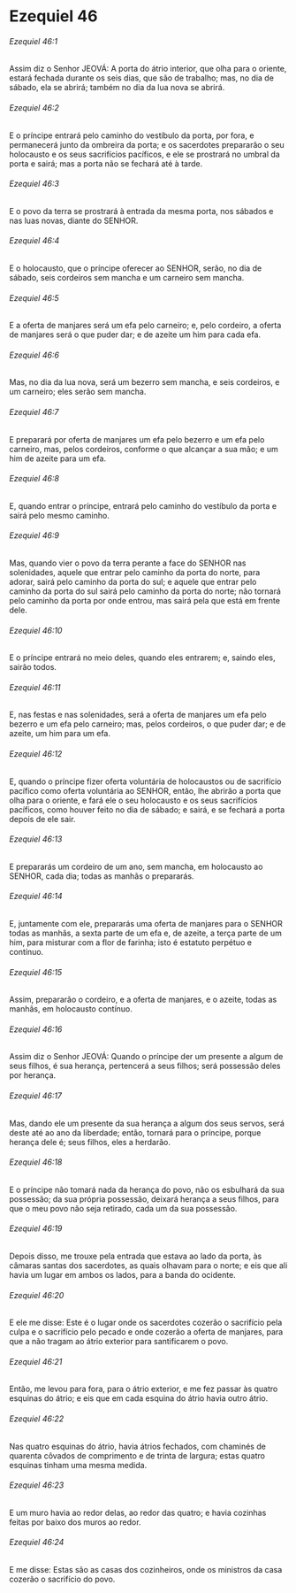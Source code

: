 # Ezequiel 46

###### Ezequiel 46:1

Assim diz o Senhor JEOVÁ: A porta do átrio interior, que olha para o oriente, estará fechada durante os seis dias, que são de trabalho; mas, no dia de sábado, ela se abrirá; também no dia da lua nova se abrirá.

###### Ezequiel 46:2

E o príncipe entrará pelo caminho do vestíbulo da porta, por fora, e permanecerá junto da ombreira da porta; e os sacerdotes prepararão o seu holocausto e os seus sacrifícios pacíficos, e ele se prostrará no umbral da porta e sairá; mas a porta não se fechará até à tarde.

###### Ezequiel 46:3

E o povo da terra se prostrará à entrada da mesma porta, nos sábados e nas luas novas, diante do SENHOR.

###### Ezequiel 46:4

E o holocausto, que o príncipe oferecer ao SENHOR, serão, no dia de sábado, seis cordeiros sem mancha e um carneiro sem mancha.

###### Ezequiel 46:5

E a oferta de manjares será um efa pelo carneiro; e, pelo cordeiro, a oferta de manjares será o que puder dar; e de azeite um him para cada efa.

###### Ezequiel 46:6

Mas, no dia da lua nova, será um bezerro sem mancha, e seis cordeiros, e um carneiro; eles serão sem mancha.

###### Ezequiel 46:7

E preparará por oferta de manjares um efa pelo bezerro e um efa pelo carneiro, mas, pelos cordeiros, conforme o que alcançar a sua mão; e um him de azeite para um efa.

###### Ezequiel 46:8

E, quando entrar o príncipe, entrará pelo caminho do vestíbulo da porta e sairá pelo mesmo caminho.

###### Ezequiel 46:9

Mas, quando vier o povo da terra perante a face do SENHOR nas solenidades, aquele que entrar pelo caminho da porta do norte, para adorar, sairá pelo caminho da porta do sul; e aquele que entrar pelo caminho da porta do sul sairá pelo caminho da porta do norte; não tornará pelo caminho da porta por onde entrou, mas sairá pela que está em frente dele.

###### Ezequiel 46:10

E o príncipe entrará no meio deles, quando eles entrarem; e, saindo eles, sairão todos.

###### Ezequiel 46:11

E, nas festas e nas solenidades, será a oferta de manjares um efa pelo bezerro e um efa pelo carneiro; mas, pelos cordeiros, o que puder dar; e de azeite, um him para um efa.

###### Ezequiel 46:12

E, quando o príncipe fizer oferta voluntária de holocaustos ou de sacrifício pacífico como oferta voluntária ao SENHOR, então, lhe abrirão a porta que olha para o oriente, e fará ele o seu holocausto e os seus sacrifícios pacíficos, como houver feito no dia de sábado; e sairá, e se fechará a porta depois de ele sair.

###### Ezequiel 46:13

E prepararás um cordeiro de um ano, sem mancha, em holocausto ao SENHOR, cada dia; todas as manhãs o prepararás.

###### Ezequiel 46:14

E, juntamente com ele, prepararás uma oferta de manjares para o SENHOR todas as manhãs, a sexta parte de um efa e, de azeite, a terça parte de um him, para misturar com a flor de farinha; isto é estatuto perpétuo e contínuo.

###### Ezequiel 46:15

Assim, prepararão o cordeiro, e a oferta de manjares, e o azeite, todas as manhãs, em holocausto contínuo.

###### Ezequiel 46:16

Assim diz o Senhor JEOVÁ: Quando o príncipe der um presente a algum de seus filhos, é sua herança, pertencerá a seus filhos; será possessão deles por herança.

###### Ezequiel 46:17

Mas, dando ele um presente da sua herança a algum dos seus servos, será deste até ao ano da liberdade; então, tornará para o príncipe, porque herança dele é; seus filhos, eles a herdarão.

###### Ezequiel 46:18

E o príncipe não tomará nada da herança do povo, não os esbulhará da sua possessão; da sua própria possessão, deixará herança a seus filhos, para que o meu povo não seja retirado, cada um da sua possessão.

###### Ezequiel 46:19

Depois disso, me trouxe pela entrada que estava ao lado da porta, às câmaras santas dos sacerdotes, as quais olhavam para o norte; e eis que ali havia um lugar em ambos os lados, para a banda do ocidente.

###### Ezequiel 46:20

E ele me disse: Este é o lugar onde os sacerdotes cozerão o sacrifício pela culpa e o sacrifício pelo pecado e onde cozerão a oferta de manjares, para que a não tragam ao átrio exterior para santificarem o povo.

###### Ezequiel 46:21

Então, me levou para fora, para o átrio exterior, e me fez passar às quatro esquinas do átrio; e eis que em cada esquina do átrio havia outro átrio.

###### Ezequiel 46:22

Nas quatro esquinas do átrio, havia átrios fechados, com chaminés de quarenta côvados de comprimento e de trinta de largura; estas quatro esquinas tinham uma mesma medida.

###### Ezequiel 46:23

E um muro havia ao redor delas, ao redor das quatro; e havia cozinhas feitas por baixo dos muros ao redor.

###### Ezequiel 46:24

E me disse: Estas são as casas dos cozinheiros, onde os ministros da casa cozerão o sacrifício do povo.

